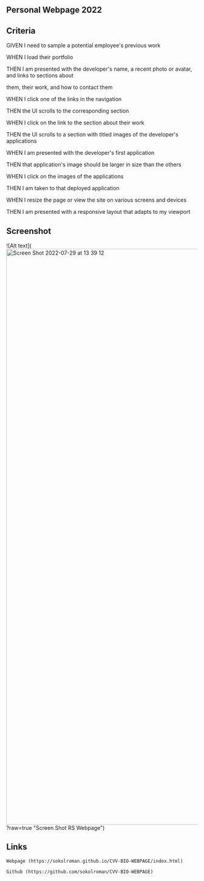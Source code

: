 ## <p>Personal Webpage 2022</br>
## Criteria
<p>GIVEN I need to sample a potential employee's previous work</br>
<p>WHEN I load their portfolio</br>
<p>THEN I am presented with the developer's name, a recent photo or avatar, and links to sections about</br>
<p>them, their work, and how to contact them</br>
<p>WHEN I click one of the links in the navigation</br>
<p>THEN the UI scrolls to the corresponding section</br>
<p>WHEN I click on the link to the section about their work</br>
<p>THEN the UI scrolls to a section with titled images of the developer's applications</br>
<p>WHEN I am presented with the developer's first application</br>
<p>THEN that application's image should be larger in size than the others</br>
<p>WHEN I click on the images of the applications</br>
<p>THEN I am taken to that deployed application</br>
<p>WHEN I resize the page or view the site on various screens and devices</br>
<p>THEN I am presented with a responsive layout that adapts to my viewport</br>

## Screenshot

![Alt text](<img width="1512" alt="Screen Shot 2022-07-29 at 13 39 12" src="https://user-images.githubusercontent.com/72160963/181815022-8675b28c-d72c-488e-b0bb-af707beaa9dd.png">
?raw=true "Screen Shot RS Webpage")


## Links

```
Webpage (https://sokolroman.github.io/CVV-BIO-WEBPAGE/index.html)

Github (https://github.com/sokolroman/CVV-BIO-WEBPAGE)



